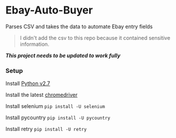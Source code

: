 # Ebay-Auto-Buyer
Parses CSV and takes the data to automate Ebay entry fields

>I didn't add the csv to this repo because it contained sensitive information.

***This project needs to be updated to work fully***

### Setup

Install [Python v2.7](https://www.python.org/downloads/)

Install the latest [chromedriver](https://sites.google.com/a/chromium.org/chromedriver/downloads)

Install selenium `pip install -U selenium`

Install pycountry `pip install -U pycountry`

Install retry `pip install -U retry`

